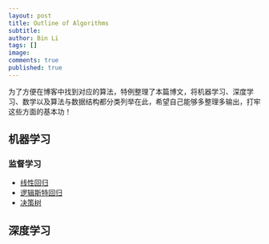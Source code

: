 ```yaml
---
layout: post
title: Outline of Algorithms
subtitle:
author: Bin Li
tags: []
image: 
comments: true
published: true
---
```



为了方便在博客中找到对应的算法，特例整理了本篇博文，将机器学习、深度学习、数学以及算法与数据结构都分类列举在此，希望自己能够多整理多输出，打牢这些方面的基本功！

## 机器学习
### 监督学习
* [线性回归](https://binlidaily.github.io/2018-06-03-regression/)
* [逻辑斯特回归](https://binlidaily.github.io/2017-10-03-Logistics-Regression/)
* [决策树](https://binlidaily.github.io/2018-09-11-decision-tree/)


## 深度学习
